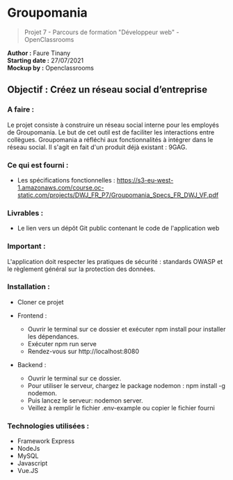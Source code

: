# Groupomania </br>
> Projet 7 - Parcours de formation "Développeur web" - OpenClassrooms </br>

**Author :** Faure Tinany </br>
**Starting date :** 27/07/2021 </br>
**Mockup by :** Openclassrooms
## Objectif : Créez un réseau social d’entreprise </br>

### A faire : </br>

Le projet consiste à construire un réseau social interne pour les employés de Groupomania. Le but de cet outil est de faciliter les interactions entre collègues.
Groupomania a réfléchi aux fonctionnalités à intégrer dans le réseau social. Il s'agit en fait d'un produit déjà existant : 9GAG.

### Ce qui est fourni : </br>

- Les spécifications fonctionnelles : https://s3-eu-west-1.amazonaws.com/course.oc-static.com/projects/DWJ_FR_P7/Groupomania_Specs_FR_DWJ_VF.pdf

### Livrables : </br>

- Le lien vers un dépôt Git public contenant le code de l'application web

### Important : </br>

L'application doit respecter les pratiques de sécurité : standards OWASP et le règlement général sur la protection des données. 

### Installation : </br>

- Cloner ce projet

- Frontend :
  - Ouvrir le terminal sur ce dossier et exécuter npm install pour installer les dépendances.
  - Exécuter npm run serve
  - Rendez-vous sur http://localhost:8080

- Backend :
  - Ouvrir le terminal sur ce dossier.
  - Pour utiliser le serveur, chargez le package nodemon : npm install -g nodemon.
  - Puis lancez le serveur: nodemon server.
  - Veillez à remplir le fichier .env-example ou copier le fichier fourni


### Technologies utilisées :

- Framework Express
- NodeJs
- MySQL
- Javascript 
- Vue.JS
